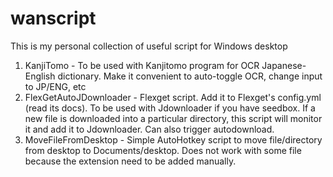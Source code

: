 # wanscript
This is my personal collection of useful script for Windows desktop

1. KanjiTomo - To be used with Kanjitomo program for OCR Japanese-English dictionary. Make it convenient to auto-toggle OCR, change input to JP/ENG, etc
2. FlexGetAutoJDownloader - Flexget script. Add it to Flexget's config.yml (read its docs). To be used with Jdownloader if you have seedbox. If a new file is downloaded into a particular directory, this script will monitor it and add it to Jdownloader. Can also trigger autodownload.
3. MoveFileFromDesktop - Simple AutoHotkey script to move file/directory from desktop to Documents/desktop. Does not work with some file because the extension need to be added manually.
